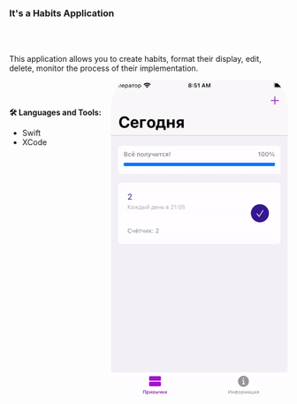 ### It's a Habits Application

<br />
<br />


This application allows you to create habits, format their display, edit, delete, monitor the process of their implementation.

  <img align="right" alt="GIF" width="320px" style="border-radius:10%" src="https://github.com/YanSakhnevich/Project_Habits-UIKit-/blob/main/Screenshots/App.gif" />
  

<br />
<br />

**🛠 Languages and Tools:** 
- Swift
- XCode


